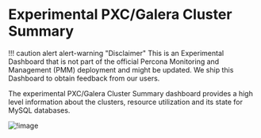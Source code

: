 # Experimental PXC/Galera Cluster Summary

!!! caution alert alert-warning "Disclaimer"
    This is an Experimental Dashboard that is not part of the official Percona Monitoring and Management (PMM) deployment and might be updated. We ship this Dashboard to obtain feedback from our users.

The experimental PXC/Galera Cluster Summary dashboard provides a high level information about the clusters, resource utilization and its state for MySQL databases.

![!image](../../_images/PMM_PXC_Galera_Cluster_Summary._Experimental.jpg)
